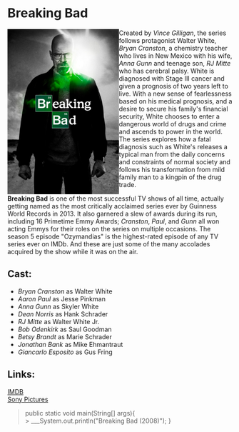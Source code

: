 # **Breaking Bad**

<img src="breakingbad.jpg" align="left" width= 250px>

Created by _Vince Gilligan_, the series follows protagonist Walter White, _Bryan Cranston_, a chemistry teacher who lives in New Mexico with his wife, _Anna Gunn_ and teenage son, _RJ Mitte_ who has cerebral palsy. White is diagnosed with Stage III cancer and given a prognosis of two years left to live. With a new sense of fearlessness based on his medical prognosis, and a desire to secure his family's financial security, White chooses to enter a dangerous world of drugs and crime and ascends to power in the world. The series explores how a fatal diagnosis such as White's releases a typical man from the daily concerns and constraints of normal society and follows his transformation from mild family man to a kingpin of the drug trade.

**Breaking Bad** is one of the most successful TV shows of all time, actually getting named as the most critically acclaimed series ever by Guinness World Records in 2013. It also garnered a slew of awards during its run, including 16 Primetime Emmy Awards; _Cranston_, _Paul_, and _Gunn_ all won acting Emmys for their roles on the series on multiple occasions. The season 5 episode "Ozymandias" is the highest-rated episode of any TV series ever on IMDb. And these are just some of the many accolades acquired by the show while it was on the air.

## **Cast:**

- _Bryan Cranston_ as Walter White
- _Aaron Paul_ as Jesse Pinkman
- _Anna Gunn_ as Skyler White
- _Dean Norris_ as Hank Schrader
- _RJ Mitte_ as Walter White Jr.
- _Bob Odenkirk_ as Saul Goodman
- _Betsy Brandt_ as Marie Schrader
- _Jonathan Bank_ as Mike Ehmantraut
- _Giancarlo Esposito_ as Gus Fring<br>

## Links:

[IMDB](https://www.imdb.com/title/tt0903747/)<br>
[Sony Pictures](https://www.sonypictures.com/tv/breakingbad)

> public static void main(String[] args){<br> > \_\_\_System.out.println("Breaking Bad (2008)");
> }
